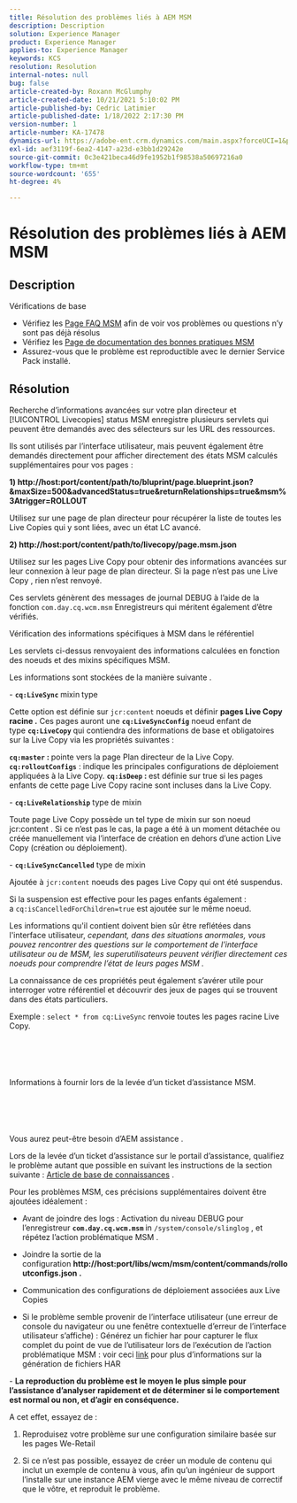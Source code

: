 ```yaml
---
title: Résolution des problèmes liés à AEM MSM
description: Description
solution: Experience Manager
product: Experience Manager
applies-to: Experience Manager
keywords: KCS
resolution: Resolution
internal-notes: null
bug: false
article-created-by: Roxann McGlumphy
article-created-date: 10/21/2021 5:10:02 PM
article-published-by: Cedric Latimier
article-published-date: 1/18/2022 2:17:30 PM
version-number: 1
article-number: KA-17478
dynamics-url: https://adobe-ent.crm.dynamics.com/main.aspx?forceUCI=1&pagetype=entityrecord&etn=knowledgearticle&id=99b28cb8-9132-ec11-b6e5-000d3a5ba97a
exl-id: aef3119f-6ea2-4147-a23d-e3bb1d29242e
source-git-commit: 0c3e421beca46d9fe1952b1f98538a50697216a0
workflow-type: tm+mt
source-wordcount: '655'
ht-degree: 4%

---
```


# Résolution des problèmes liés à AEM MSM

## Description

Vérifications de base
- Vérifiez les [Page FAQ MSM](https://helpx.adobe.com/experience-manager/kb/index/msm_faq.html) afin de voir vos problèmes ou questions n’y sont pas déjà résolus
- Vérifiez les [Page de documentation des bonnes pratiques MSM](https://experienceleague.adobe.com/docs/experience-manager-65/administering/introduction/msm-best-practices.html?lang=en)
- Assurez-vous que le problème est reproductible avec le dernier Service Pack installé.



## Résolution

Recherche d’informations avancées sur votre plan directeur et [!UICONTROL Livecopies] status MSM enregistre plusieurs servlets qui peuvent être demandés avec des sélecteurs sur les URL des ressources.

Ils sont utilisés par l’interface utilisateur, mais peuvent également être demandés directement pour afficher directement des états MSM calculés supplémentaires pour vos pages :

<b>1) http://host:port/content/path/to/bluprint/page.blueprint.json?&amp;maxSize=500&amp;advancedStatus=true&amp;returnRelationships=true&amp;msm%3Atrigger=ROLLOUT</b>

Utilisez sur une page de plan directeur pour récupérer la liste de toutes les Live Copies qui y sont liées, avec un état LC avancé.



<b>2) http://host:port/content/path/to/livecopy/page.msm.json</b>

Utilisez sur les pages Live Copy pour obtenir des informations avancées sur leur connexion à leur page de plan directeur.
Si la page n’est pas une Live Copy , rien n’est renvoyé.



Ces servlets génèrent des messages de journal DEBUG à l’aide de la fonction `com.day.cq.wcm.msm` Enregistreurs qui méritent également d’être vérifiés.

Vérification des informations spécifiques à MSM dans le référentiel

Les servlets ci-dessus renvoyaient des informations calculées en fonction des noeuds et des mixins spécifiques MSM.

Les informations sont stockées de la manière suivante .

- <b>`cq:LiveSync` </b>mixin<b> </b>type

Cette option est définie sur `jcr:content` noeuds et définir <b>pages Live Copy racine .</b>
Ces pages auront une <b>`cq:LiveSyncConfig`</b> noeud enfant de type <b>`cq:LiveCopy` </b>qui contiendra des informations de base et obligatoires sur la Live Copy via les propriétés suivantes :

<b>`cq:master` : </b>pointe vers la page Plan directeur de la Live Copy.
<b>`cq:rolloutConfigs`</b> : indique les principales configurations de déploiement appliquées à la Live Copy.
<b>`cq:isDeep` : </b>est définie sur true si les pages enfants de cette page Live Copy racine sont incluses dans la Live Copy.



- <b>`cq:LiveRelationship`</b> type de mixin

Toute page Live Copy possède un tel type de mixin sur son noeud jcr:content .
Si ce n’est pas le cas, la page a été à un moment détachée ou créée manuellement via l’interface de création en dehors d’une action Live Copy (création ou déploiement).



- <b>`cq:LiveSyncCancelled`</b> type de mixin

Ajoutée à `jcr:content` noeuds des pages Live Copy qui ont été suspendus.

Si la suspension est effective pour les pages enfants également : a `cq:isCancelledForChildren=true` est ajoutée sur le même noeud.



Les informations qu&#39;il contient doivent bien sûr être reflétées dans l&#39;interface utilisateur, *cependant, dans des situations anormales, vous pouvez rencontrer des questions sur le comportement de l’interface utilisateur ou de MSM, les superutilisateurs peuvent vérifier directement ces noeuds pour comprendre l’état de leurs pages MSM .*

La connaissance de ces propriétés peut également s’avérer utile pour interroger votre référentiel et découvrir des jeux de pages qui se trouvent dans des états particuliers.

Exemple : `select * from cq:LiveSync` renvoie toutes les pages racine Live Copy.
<br><br><br><br> <br><br>Informations à fournir lors de la levée d’un ticket d’assistance MSM.<br><br><br><br> <br><br>
Vous aurez peut-être besoin d’AEM assistance .

Lors de la levée d’un ticket d’assistance sur le portail d’assistance, qualifiez le problème autant que possible en suivant les instructions de la section suivante : [Article de base de connaissances](https://helpx.adobe.com/cq/kb/how-to-fully-qualify-a-ticket.html) .

Pour les problèmes MSM, ces précisions supplémentaires doivent être ajoutées idéalement :

- Avant de joindre des logs : Activation du niveau DEBUG pour l’enregistreur <b>`com.day.cq.wcm.msm` </b>in `/system/console/slinglog` , et répétez l’action problématique MSM .

- Joindre la sortie de la configuration <b>http://host:port/libs/wcm/msm/content/commands/rolloutconfigs.json .</b>

- Communication des configurations de déploiement associées aux Live Copies

- Si le problème semble provenir de l’interface utilisateur (une erreur de console du navigateur ou une fenêtre contextuelle d’erreur de l’interface utilisateur s’affiche) : Générez un fichier har pour capturer le flux complet du point de vue de l’utilisateur lors de l’exécution de l’action problématique MSM : voir ceci [link](https://help.tenderapp.com/kb/troubleshooting-your-tender-site/generating-an-har-file) pour plus d’informations sur la génération de fichiers HAR

- <b>La reproduction du problème est le moyen le plus simple pour l’assistance d’analyser rapidement et de déterminer si le comportement est normal ou non, et d’agir en conséquence.</b>

A cet effet, essayez de :

1) Reproduisez votre problème sur une configuration similaire basée sur les pages We-Retail

2) Si ce n’est pas possible, essayez de créer un module de contenu qui inclut un exemple de contenu à vous, afin qu’un ingénieur de support l’installe sur une instance AEM vierge avec le même niveau de correctif que le vôtre, et reproduit le problème.
